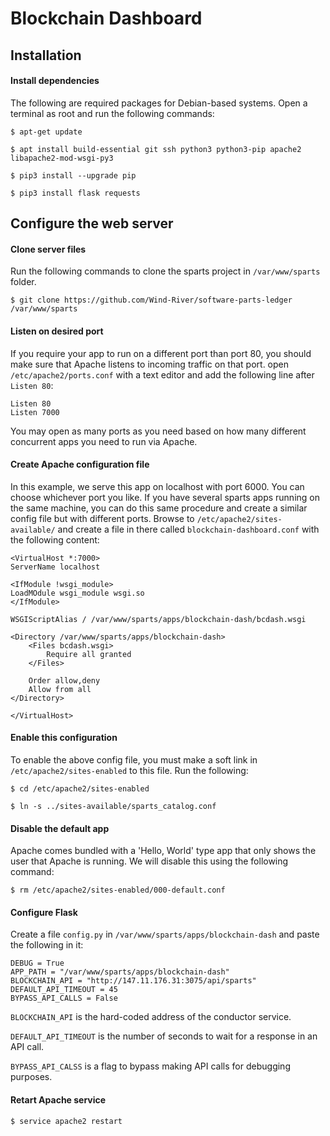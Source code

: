 # Blockchain Dashboard #

## Installation ##

#### Install dependencies ####

The following are required packages for Debian-based systems. Open a terminal as root and run the following commands:

    $ apt-get update
    
    $ apt install build-essential git ssh python3 python3-pip apache2 libapache2-mod-wsgi-py3

    $ pip3 install --upgrade pip
    
    $ pip3 install flask requests

## Configure the web server ##
#### Clone server files ####
Run the following commands to clone the sparts project in `/var/www/sparts` folder.

    $ git clone https://github.com/Wind-River/software-parts-ledger /var/www/sparts

#### Listen on desired port ####

If you require your app to run on a different port than port 80, you should make sure that Apache listens to incoming traffic on that port. open `/etc/apache2/ports.conf` with a text editor and add the following line after `Listen 80`:

    Listen 80
    Listen 7000
    
You may open as many ports as you need based on how many different concurrent apps you need to run via Apache.

#### Create Apache configuration file ####
In this example, we serve this app on localhost with port 6000. You can choose whichever port you like. If you have several sparts apps running on the same machine, you can do this same procedure and create a similar config file but with different ports. Browse to `/etc/apache2/sites-available/` and create a file in there called `blockchain-dashboard.conf` with the following content:

    <VirtualHost *:7000>
    ServerName localhost

    <IfModule !wsgi_module>
    LoadMOdule wsgi_module wsgi.so
    </IfModule>

    WSGIScriptAlias / /var/www/sparts/apps/blockchain-dash/bcdash.wsgi

    <Directory /var/www/sparts/apps/blockchain-dash>
        <Files bcdash.wsgi>
            Require all granted
        </Files>

        Order allow,deny
        Allow from all
    </Directory>

    </VirtualHost>

#### Enable this configuration ####
To enable the above config file, you must make a soft link in `/etc/apache2/sites-enabled` to this file. Run the following:

    $ cd /etc/apache2/sites-enabled
    
    $ ln -s ../sites-available/sparts_catalog.conf
    
#### Disable the default app ####
Apache comes bundled with a 'Hello, World' type app that only shows the user that Apache is running. We will disable this using the following command:

    $ rm /etc/apache2/sites-enabled/000-default.conf

#### Configure Flask ####

Create a file `config.py` in `/var/www/sparts/apps/blockchain-dash` and paste the following in it:

    DEBUG = True
    APP_PATH = "/var/www/sparts/apps/blockchain-dash"
    BLOCKCHAIN_API = "http://147.11.176.31:3075/api/sparts"
    DEFAULT_API_TIMEOUT = 45
    BYPASS_API_CALLS = False

`BLOCKCHAIN_API` is the hard-coded address of the conductor service.

`DEFAULT_API_TIMEOUT` is the number of seconds to wait for a response in an API call.

`BYPASS_API_CALSS` is a flag to bypass making API calls for debugging purposes.


#### Retart Apache service ####
    $ service apache2 restart
